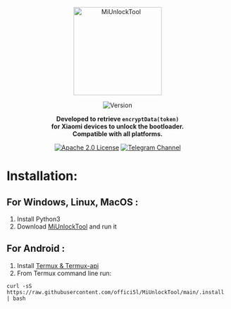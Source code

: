 <div align="center">

  <a href="https://github.com/offici5l/MiUnlockTool/releases/latest"><img src="https://img.shields.io/badge/MiUnlockTool-%23FF6900?style=flat&logo=xiaomi&logoColor=white" alt="MiUnlockTool" style="width: 200px; vertical-align: middle;" /> </a><br>

  <img src="https://img.shields.io/github/v/release/offici5l/MiUnlockTool?style=flat&label=Version&labelColor=black&color=brightgreen" alt="Version" /><br><p style="font-weight: bold;">Developed to retrieve <code>encryptData(token)</code>
  <br>
  for Xiaomi devices to unlock the bootloader.
  <br>
  Compatible with all platforms.</p>
 
  <a href="./LICENSE"><img src="https://img.shields.io/badge/License-Apache%202.0-blue.svg" alt="Apache 2.0 License" /></a>
  <a href="https://t.me/Offici5l_Channel"><img src="https://img.shields.io/badge/Telegram-%230077B5?style=flat&logo=telegram&logoColor=white" alt="Telegram Channel" /></a>
  
</div>

<h1>Installation:</h1>

<h2>For Windows, Linux, MacOS :</h2>
<ol>
  <li>Install Python3</li>
  <li>Download <a href="https://github.com/offici5l/MiUnlockTool/releases/latest/download/MiUnlockTool.py">MiUnlockTool</a> and run it</li>
</ol>

<h2>For Android :</h2>
<ol>
  <li>Install <a href="http://offici5l.github.io/d-termux.html">Termux & Termux-api</a></li>
  <li>From Termux command line run:</li>
</ol>
<pre><code>curl -sS https://raw.githubusercontent.com/offici5l/MiUnlockTool/main/.install | bash</code></pre>